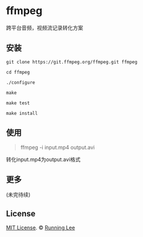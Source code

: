 # ffmpeg

跨平台音频，视频流记录转化方案

## 安装

```shell
git clone https://git.ffmpeg.org/ffmpeg.git ffmpeg

cd ffmpeg

./configure

make

make test

make install

```

## 使用

> ffmpeg -i input.mp4 output.avi


转化input.mp4为output.avi格式


## 更多

 (未完待续)

## License

[MIT License](https://opensource.org/licenses/mit-license.html). ©  [Running Lee](mailto:lihui870920@gmail.com)